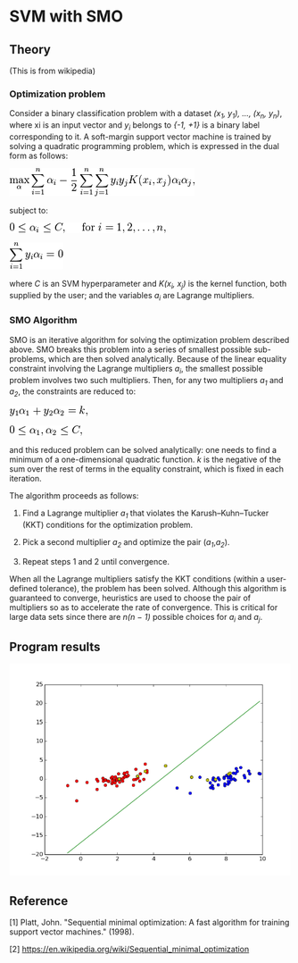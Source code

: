 # SVM with SMO

## Theory

(This is from wikipedia)

### Optimization problem

Consider a binary classification problem with a dataset *(x<sub>1</sub>, y<sub>1</sub>), ..., (x<sub>n</sub>, y<sub>n</sub>)*, where xi is an input vector and *y<sub>i</sub>* belongs to *{-1, +1}* is a binary label corresponding to it. A soft-margin support vector machine is trained by solving a quadratic programming problem, which is expressed in the dual form as follows:

![img](../imgs/hw5_t1.png)

subject to:

![img](../imgs/hw5_t2.png)

![img](../imgs/hw5_t3.png)

where *C* is an SVM hyperparameter and *K(x<sub>i</sub>, x<sub>j</sub>)* is the kernel function, both supplied by the user; and the variables *a<sub>i</sub>* are Lagrange multipliers. 


### SMO Algorithm

SMO is an iterative algorithm for solving the optimization problem described above. SMO breaks this problem into a series of smallest possible sub-problems, which are then solved analytically. Because of the linear equality constraint involving the Lagrange multipliers *a<sub>i</sub>*, the smallest possible problem involves two such multipliers. Then, for any two multipliers *a<sub>1</sub>* and *a<sub>2</sub>*, the constraints are reduced to:

![img](../imgs/hw5_t4.png)

![img](../imgs/hw5_t5.png)

and this reduced problem can be solved analytically: one needs to find a minimum of a one-dimensional quadratic function. *k* is the negative of the sum over the rest of terms in the equality constraint, which is fixed in each iteration.

The algorithm proceeds as follows:

1. Find a Lagrange multiplier *a<sub>1</sub>* that violates the Karush–Kuhn–Tucker (KKT) conditions for the optimization problem.

2. Pick a second multiplier *a<sub>2</sub>* and optimize the pair (*a<sub>1</sub>*,*a<sub>2</sub>*).

3. Repeat steps 1 and 2 until convergence.

When all the Lagrange multipliers satisfy the KKT conditions (within a user-defined tolerance), the problem has been solved. Although this algorithm is guaranteed to converge, heuristics are used to choose the pair of multipliers so as to accelerate the rate of convergence. This is critical for large data sets since there are *n(n − 1)* possible choices for *a<sub>i</sub>* and *a<sub>j</sub>*.

## Program results


![img](../imgs/hw5.png)


## Reference

[1] Platt, John. "Sequential minimal optimization: A fast algorithm for training support vector machines." (1998).

[2] https://en.wikipedia.org/wiki/Sequential_minimal_optimization
